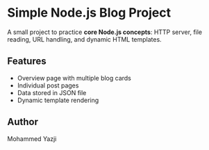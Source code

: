 # Simple Node.js Blog Project

A small project to practice **core Node.js concepts**: HTTP server, file reading, URL handling, and dynamic HTML templates.

## Features

- Overview page with multiple blog cards
- Individual post pages
- Data stored in JSON file
- Dynamic template rendering

## Author

Mohammed Yazji
